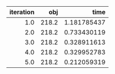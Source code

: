 | iteration |     obj |          time |
| ---------:| -------:| -------------:|
|     $1.0$ | $218.2$ | $1.181785437$ |
|     $2.0$ | $218.2$ | $0.733430119$ |
|     $3.0$ | $218.2$ | $0.328911613$ |
|     $4.0$ | $218.2$ | $0.329952783$ |
|     $5.0$ | $218.2$ | $0.212059319$ |

